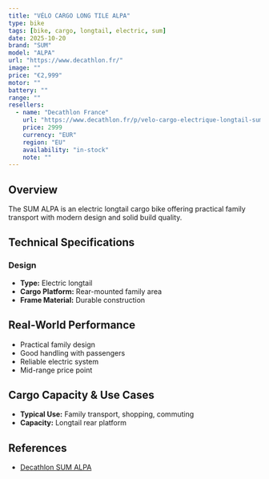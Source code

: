 ```yaml
---
title: "VÉLO CARGO LONG TILE ALPA"
type: bike
tags: [bike, cargo, longtail, electric, sum]
date: 2025-10-20
brand: "SUM"
model: "ALPA"
url: "https://www.decathlon.fr/"
image: ""
price: "€2,999"
motor: ""
battery: ""
range: ""
resellers:
  - name: "Decathlon France"
    url: "https://www.decathlon.fr/p/velo-cargo-electrique-longtail-sum-alpa-gris/_/R-p-338001"
    price: 2999
    currency: "EUR"
    region: "EU"
    availability: "in-stock"
    note: ""
---
```


## Overview

The SUM ALPA is an electric longtail cargo bike offering practical family transport with modern design and solid build quality.

## Technical Specifications

<!-- BIKE_SPECS_TABLE_START -->
<!-- BIKE_SPECS_TABLE_END -->

### Design

- **Type:** Electric longtail
- **Cargo Platform:** Rear-mounted family area
- **Frame Material:** Durable construction

## Real-World Performance

- Practical family design
- Good handling with passengers
- Reliable electric system
- Mid-range price point

## Cargo Capacity & Use Cases

- **Typical Use:** Family transport, shopping, commuting
- **Capacity:** Longtail rear platform

## References

- [Decathlon SUM ALPA](https://www.decathlon.fr/)
